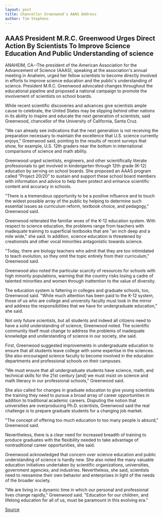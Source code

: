 ```yaml
---
layout: post
title: Chancellor Greenwood's AAAS Address
author: Tim Stephens
---
```


## AAAS President M.R.C. Greenwood Urges Direct Action By Scientists To Improve Science Education And Public Understanding of science

ANAHEIM, CA--The president of the American Association for the Advancement of Science (AAAS), speaking at the association's annual meeting in Anaheim, urged her fellow scientists to become directly involved in efforts to improve science education and the public's understanding of science. President M.R.C. Greenwood advocated changes throughout the educational pipeline and proposed a national campaign to promote the involvement of scientists on school boards.

While recent scientific discoveries and advances give scientists ample cause to celebrate, the United States may be slipping behind other nations in its ability to inspire and educate the next generation of scientists, said Greenwood, chancellor of the University of California, Santa Cruz.

"We can already see indications that the next generation is not receiving the preparation necessary to maintain the excellence that U.S. science currently enjoys," Greenwood said, pointing to the results of recent surveys that show, for example, U.S. 12th graders near the bottom in international comparisons of science and math ability.

Greenwood urged scientists, engineers, and other scientifically literate professionals to get involved in kindergarten through 12th grade (K-12) education by serving on school boards. She proposed an AAAS program called "Project 20/20" to sustain and support these school board members with information and advice to help them protect and enhance scientific content and accuracy in schools.

"There is a tremendous opportunity to be a positive influence and to touch the widest possible array of the public by helping to determine such essential issues as curriculum reform, textbook choice, and pedagogy," Greenwood said.

Greenwood reiterated the familiar woes of the K-12 education system. With respect to science education, the problems range from teachers with inadequate training to superficial textbooks that are "an inch deep and a mile wide," she said. In addition, science education is threatened by creationists and other vocal minorities antagonistic towards science.

"Today, there are biology teachers who admit that they are too intimidated to teach evolution, so they omit the topic entirely from their curriculum," Greenwood said.

Greenwood also noted the particular scarcity of resources for schools with high minority populations, warning that the country risks losing a cadre of talented minorities and women through inattention to the value of diversity.

The education system is faltering in colleges and graduate schools, too, Greenwood said. "While much attention has been paid to the K-12 system, those of us who are college and university faculty must look in the mirror and address the responsibilities that we have for undergraduate education," she said.

Not only future scientists, but all students and indeed all citizens need to have a solid understanding of science, Greenwood noted. The scientific community itself must change to address the problems of inadequate knowledge and understanding of science in our society, she said.

First, Greenwood suggested improvements in undergraduate education to ensure that all students leave college with some expertise in the sciences. She also encouraged science faculty to become involved in the education departments and professional schools on their campuses.

"We must ensure that all undergraduate students have science, math, and technical skills for the 21st century [and] we must insist on science and math literacy in our professional schools," Greenwood said.

She also called for changes in graduate education to give young scientists the training they need to pursue a broad array of career opportunities in addition to traditional academic careers. Disputing the notion that universities are overproducing Ph.D. scientists, Greenwood said the real challenge is to prepare graduate students for a changing job market.

"The concept of offering too much education to too many people is absurd," Greenwood said.

Nevertheless, there is a clear need for increased breadth of training to produce graduates with the flexibility needed to take advantage of nontraditional career opportunities, she said.

Greenwood acknowledged that concern over science education and public understanding of science is hardly new. She also noted the many valuable education initiatives undertaken by scientific organizations, universities, government agencies, and industries. Nevertheless, she said, scientists need to reexamine their own behavior and enterprises in light of the needs of the broader society.

"We are living in a dynamic time in which our personal and professional lives change rapidly," Greenwood said. "Education for our children, and lifelong education for all of us, must be paramount in this evolving era."

[Source](http://www1.ucsc.edu/news_events/press_releases/archive/98-99/01-99/aaas.htm "Permalink to UC Santa Cruz: Chancellor Greenwood's AAAS Address")